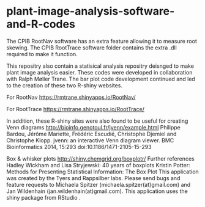 # plant-image-analysis-software-and-R-codes
The CPIB RootNav software has an extra feature allowing it to measure root skewing.
The CPIB RootTrace software folder contains the extra .dll required to make it function.

This repositry also contain a statisical analysis repositry deisnged to make plant image analysis easier. These codes were developed in collaboration with Ralph Møller Trane. The bar plot code development continued and led to the creation of these two R-shiny websites.

For RootNav https://rmtrane.shinyapps.io/RootNav/

For RootTrace https://rmtrane.shinyapps.io/RootTrace/

In addition, these R-shiny sites were also found to be useful for creating Venn diagrams http://bioinfo.genotoul.fr/jvenn/example.html Philippe Bardou, Jérôme Mariette, Frédéric Escudié, Christophe Djemiel and Christophe Klopp. jvenn: an interactive Venn diagram viewer. BMC Bioinformatics 2014, 15:293 doi:10.1186/1471-2105-15-293

Box & whisker plots http://shiny.chemgrid.org/boxplotr/ Further references Hadley Wickham and Lisa Stryjewski: 40 years of boxplots Kristin Potter: Methods for Presenting Statistical Information: The Box Plot This application was created by the Tyers and Rappsilber labs. Please send bugs and feature requests to Michaela Spitzer (michaela.spitzer(at)gmail.com) and Jan Wildenhain (jan.wildenhain(at)gmail.com). This application uses the shiny package from RStudio .
